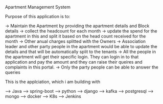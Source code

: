 Apartment Management System

Purpose of this application is to:

-> Maintain the Apartment by providing the apartment details and Block details
 -> collect the headcount for each month
 -> update the spend for the apartment in this and split it based on the head count received for the month
 -> Other anual charges splitted with the Owners
 -> Association leader and other party people in the apartment would be able to update the details and that will be automatically split to the tenants 
 -> All the people in the apartment will get their specific login. They can login in to that application and pay the amount and they can raise their queires and complaints in this portal.
 -> Only the party people can be able to answer the queries


This is the applciation, which i am building with 

--> Java 
--> spring-boot
--> python
--> django
--> kafka
--> postgresql
--> mongo
--> docker
--> K8s
--> Jenkins